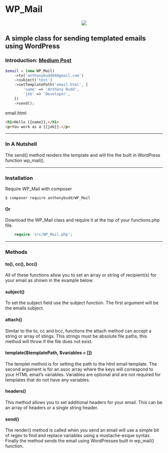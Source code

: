 # WP_Mail

<p align="center"><img src="https://c1.staticflickr.com/1/415/31850480513_6cf2b5bdde_b.jpg"></p>

## A simple class for sending templated emails using WordPress

### Introduction: [Medium Post](https://medium.com/@AnthonyBudd/wp-model-6887e1a24d3c)


```php
$email = (new WP_Mail)
    ->to('anthonybudd94@gmail.com')
    ->subject('test')
    ->setTemplatePath('email.html', [
        'name' => 'Anthony Budd',
        'job' => 'Developer',
    ])
    ->send();
```

email.html
```html
<h1>Hello {{name}},</h1>
<p>You work as a {{job}}.</p>
```

***

### In A Nutshell

The send() method renders the template and will fire the built in WordPress function wp_mail().

***

### Installation

Require WP_Mail with composer

```
$ composer require anthonybudd/WP_Mail
```

#### Or

Download the WP_Mail class and require it at the top of your functions.php file.

```php
    require 'src/WP_Mail.php';
```

***

### Methods

#### to(), cc(), bcc()
All of these functions allow you to set an array or string of recipient(s) for your email as shown in the example below.

#### subject()
To set the subject field use the subject function. The first argument will be the emails subject.

#### attach()
Similar to the to, cc and bcc, functions the attach method can accept a string or array of stings. This strings must be absolute file paths, this method will throw if the file does not exist.

#### template($templatePath, $variables = [])
The templet method is for setting the path to the html email template. The second argument is for an asoc array where the keys will correspond to your HTML email’s variables. Variables are optional and are not required for templates that do not have any variables.

#### headers()
This method allows you to set additional headers for your email. This can be an array of headers or a single string header.

#### send()
The render() method is called when you send an email will use a simple bit of regex to find and replace variables using a mustache-esque syntax. Finally the method sends the email using WordPresses built in wp_mail() function.
